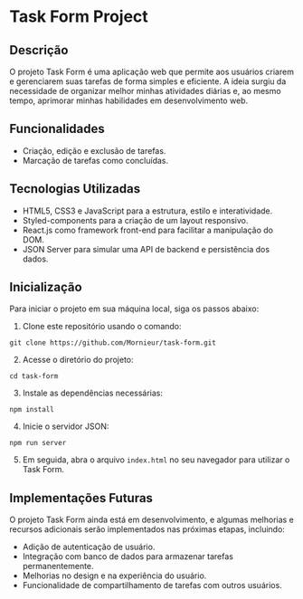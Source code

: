 # Task Form Project

## Descrição

O projeto Task Form é uma aplicação web que permite aos usuários criarem e gerenciarem suas tarefas de forma simples e eficiente. A ideia surgiu da necessidade de organizar melhor minhas atividades diárias e, ao mesmo tempo, aprimorar minhas habilidades em desenvolvimento web.

## Funcionalidades

- Criação, edição e exclusão de tarefas.
- Marcação de tarefas como concluídas.

## Tecnologias Utilizadas

- HTML5, CSS3 e JavaScript para a estrutura, estilo e interatividade.
- Styled-components para a criação de um layout responsivo.
- React.js como framework front-end para facilitar a manipulação do DOM.
- JSON Server para simular uma API de backend e persistência dos dados.

## Inicialização

Para iniciar o projeto em sua máquina local, siga os passos abaixo:

1. Clone este repositório usando o comando:

```
git clone https://github.com/Mornieur/task-form.git
```

2. Acesse o diretório do projeto:

```
cd task-form
```

3. Instale as dependências necessárias:

```
npm install
```

4. Inicie o servidor JSON:

```
npm run server
```


5. Em seguida, abra o arquivo `index.html` no seu navegador para utilizar o Task Form.

## Implementações Futuras

O projeto Task Form ainda está em desenvolvimento, e algumas melhorias e recursos adicionais serão implementados nas próximas etapas, incluindo:

- Adição de autenticação de usuário.
- Integração com banco de dados para armazenar tarefas permanentemente.
- Melhorias no design e na experiência do usuário.
- Funcionalidade de compartilhamento de tarefas com outros usuários.
